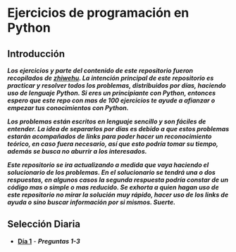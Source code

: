 # Ejercicios de programación en Python

## Introducción

***Los ejercicios y parte del contenido de este repositorio fueron recopilados de [zhiwehu](https://github.com/zhiwehu/Python-programming-exercises). La intención principal de este repositorio es practicar y resolver todos los problemas, distribuidos por días, haciendo uso de lenguaje Python. Si eres un principiante con Python, entonces espero que este repo con mas de 100 ejercicios te ayude a afianzar o empezar tus conocimientos con Python.***

***Los problemas están escritos en lenguaje sencillo y son fáciles de entender. La idea de separarlos por días es debido a que estos problemas estarán acompañados de links para poder hacer un reconocimiento teórico, en caso fuera necesario, así que esto podría tomar su tiempo, además se busca no aburrir a los interesados.***

***Este repositorio se ira actualizando a medida que vaya haciendo el solucionario de los problemas. En el solucionario se tendrá una o dos respuestas, en algunos casos la segunda respuesta podría constar de un código mas o simple o mas reducido. Se exhorta a quien hagan uso de este repositorio no mirar la solución muy rápido, hacer uso de los links de ayuda o sino buscar información por si mismos. Suerte.***

## Selección Diaria

* **[Día 1](https://github.com/ratondelcongo/Python-Practice-Spanish-Edition/blob/master/Problemas/Dia%2001.md)** - ***Preguntas 1-3***
